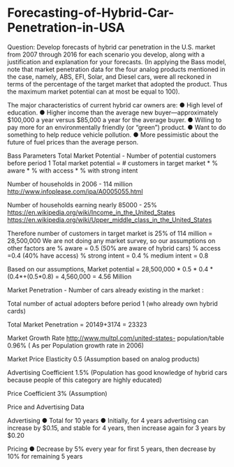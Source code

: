 # Forecasting-of-Hybrid-Car-Penetration-in-USA

Question: Develop forecasts of hybrid car penetration in the U.S. market from 2007 through
2016 for each scenario you develop, along with a justification and explanation for your
forecasts. (In applying the Bass model, note that market penetration data for the four analog
products mentioned in the case, namely, ABS, EFI, Solar, and Diesel cars, were all reckoned in
terms of the percentage of the target market that adopted the product. Thus the maximum
market potential can at most be equal to 100).

The major characteristics of current hybrid car owners are:
● High level of education.
● Higher income than the average new buyer—approximately $100,000 a year versus
$85,000 a year for the average buyer.
● Willing to pay more for an environmentally friendly (or “green”) product.
● Want to do something to help reduce vehicle pollution.
● More pessimistic about the future of fuel prices than the average person.

Bass Parameters
Total Market Potential - Number of potential customers before period 1
Total market potential = # customers in target market * % aware * % with access * % with
strong intent

Number of households in 2006 - 114 million
http://www.infoplease.com/ipa/A0005055.html

Number of households earning nearly 85000 - 25%
https://en.wikipedia.org/wiki/Income_in_the_United_States
https://en.wikipedia.org/wiki/Upper_middle_class_in_the_United_States

Therefore number of customers in target market is 25% of 114 million = 28,500,000
We are not doing any market survey, so our assumptions on other factors are
% aware = 0.5 (50% are aware of hybrid cars)
% access =0.4 (40% have access)
% strong intent = 0.4
% medium intent = 0.8

Based on our assumptions,
Market potential = 28,500,000 * 0.5 * 0.4 * (0.4*+(0.5*0.8) = 4,560,000 = 4.56 Million

Market Penetration - Number of cars already existing in the market :

Total number of actual adopters before period 1 (who already own hybrid cards)

Total Market Penetration = 20149+3174 = 23323

Market Growth Rate
http://www.multpl.com/united-states- population/table
0.96% ( As per Population growth rate in 2006)

Market Price Elasticity
0.5 (Assumption based on analog products)

Advertising Coefficient
1.5% (Population has good knowledge of hybrid cars because people of this category are highly
educated)

Price Coefficient
3% (Assumption)

Price and Advertising Data

Advertising
● Total for 10 years
● Initially, for 4 years advertising can increase by $0.15, and stable for 4 years, then
increase again for 3 years by $0.20

Pricing
● Decrease by 5% every year for first 5 years, then decrease by 10% for remaining 5 years

